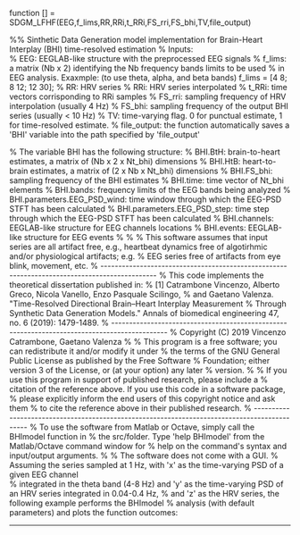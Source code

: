 function [] = SDGM_LFHF(EEG,f_lims,RR,RRi,t_RRi,FS_rri,FS_bhi,TV,file_output)

%% Sinthetic Data Generation model implementation for Brain-Heart Interplay (BHI) time-resolved estimation
% Inputs:  
% EEG: EEGLAB-like structure with the preprocessed EEG signals
% f_lims: a matrix (Nb x 2) identifying the Nb frequency bands limits to be used
% in EEG analysis. Exaxmple: (to use theta, alpha, and beta bands) f_lims = [4 8; 8 12; 12 30];
% RR: HRV series
% RRi: HRV series interpolated
% t_RRi: time vectors corrisponding to RRi samples
% FS_rri: sampling frequency of HRV interpolation (usually 4 Hz)
% FS_bhi: sampling frequency of the output BHI series (usually < 10 Hz)
% TV: time-varying flag. 0 for punctual estimate, 1 for time-resolved estimate.
% file_output: the function automatically saves a 'BHI' variable into the path specified by 'file_output'

% The variable BHI has the following structure:
% BHI.BtH: brain-to-heart estimates, a matrix of (Nb x 2 x Nt_bhi) dimensions
% BHI.HtB: heart-to-brain estimates, a matrix of (2 x Nb x Nt_bhi) dimensions
% BHI.FS_bhi: sampling frequency of the BHI estimates
% BHI.time: time vector of Nt_bhi elements
% BHI.bands: frequency limits of the EEG bands being analyzed
% BHI.parameters.EEG_PSD_wind: time window through which the EEG-PSD STFT has been calculated
% BHI.parameters.EEG_PSD_step: time step through which the EEG-PSD STFT has been calculated
% BHI.channels: EEGLAB-like structure for EEG channels locations
% BHI.events: EEGLAB-like structure for EEG events
%
% 
% This software assumes that input series are all artifact free, e.g., heartbeat dynamics free of algotirhmic and/or physiological artifacts; e.g.
% EEG series free of artifacts from eye blink, movement, etc.
% ---------------------------------------------------------------------------------------------
%  This code implements the theoretical dissertation published in:
%  [1] Catrambone Vincenzo, Alberto Greco, Nicola Vanello, Enzo Pasquale Scilingo,
%  and Gaetano Valenza. "Time-Resolved Directional Brain–Heart Interplay Measurement 
%  Through Synthetic Data Generation Models." Annals of biomedical engineering 47, no. 6 (2019): 1479-1489.
% ---------------------------------------------------------------------------------------------
% Copyright (C) 2019 Vincenzo Catrambone, Gaetano Valenza
% 
% This program is a free software; you can redistribute it and/or modify it under
% the terms of the GNU General Public License as published by the Free Software
% Foundation; either version 3 of the License, or (at your option) any later
% version.
% 
% If you use this program in support of published research, please include a
% citation of the reference above. If you use this code in a software package,
% please explicitly inform the end users of this copyright notice and ask them
% to cite the reference above in their published research.
% ---------------------------------------------------------------------------------------------
% To use the software from Matlab or Octave, simply call the BHImodel function in
% the src/folder. Type 'help BHImodel' from the Matlab/Octave command window for
% help on the command's syntax and input/output arguments.
% 
% The software does not come with a GUI. 
% Assuming the series sampled at 1 Hz, with 'x' as the time-varying PSD of a given EEG channel  
% integrated in the theta band (4-8 Hz) and 'y' as the time-varying PSD of an HRV series integrated in 0.04-0.4 Hz,
% and 'z' as the HRV series, the following example performs the BHImodel 
% analysis (with default parameters) and plots the function outcomes:

---------------------------------------------------------------------------------------------
